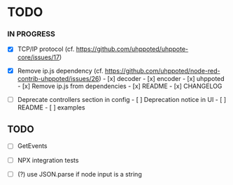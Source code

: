 # TODO

### IN PROGRESS

- [x] TCP/IP protocol (cf. https://github.com/uhppoted/uhppote-core/issues/17)

- [x] Remove ip.js dependency (cf. https://github.com/uhppoted/node-red-contrib-uhppoted/issues/26)
      - [x] decoder
      - [x] encoder
      - [x] uhppoted
      - [x] Remove ip.js from dependencies
      - [x] README
      - [x] CHANGELOG

- [ ] Deprecate controllers section in config
      - [ ] Deprecation notice in UI
      - [ ] README
      - [ ] examples

## TODO

- [ ] GetEvents
- [ ] NPX integration tests
- [ ] (?) use JSON.parse if node input is a string


